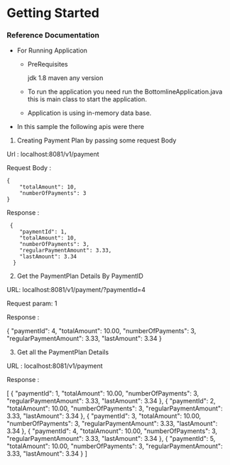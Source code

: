 # Getting Started

### Reference Documentation

* For Running Application 

    * PreRequisites 
       
       jdk 1.8
       maven any version
       
   * To run the application you need run the BottomlineApplication.java this is main class to start the application.
   
   * Application is using in-memory data base.

* In this sample the following apis were there

1)  Creating Payment Plan by passing some request Body

  Url :  localhost:8081/v1/payment

  Request Body : 

    {
    	"totalAmount": 10,
    	"numberOfPayments": 3
    }
  
  Response :   
  
     {
	    "paymentId": 1,
	    "totalAmount": 10,
	    "numberOfPayments": 3,
	    "regularPaymentAmount": 3.33,
	    "lastAmount": 3.34
	  }

 2) Get the PaymentPlan Details By PaymentID
 
   URL: localhost:8081/v1/payment/?paymentId=4
 
   Request param: 1
   
   Response : 
   
   {
    "paymentId": 4,
    "totalAmount": 10.00,
    "numberOfPayments": 3,
    "regularPaymentAmount": 3.33,
    "lastAmount": 3.34
   }
  
 3) Get all the PaymentPlan Details  
 
  URL : localhost:8081/v1/payment
  
  Response :
  
  [
    {
        "paymentId": 1,
        "totalAmount": 10.00,
        "numberOfPayments": 3,
        "regularPaymentAmount": 3.33,
        "lastAmount": 3.34
    },
    {
        "paymentId": 2,
        "totalAmount": 10.00,
        "numberOfPayments": 3,
        "regularPaymentAmount": 3.33,
        "lastAmount": 3.34
    },
    {
        "paymentId": 3,
        "totalAmount": 10.00,
        "numberOfPayments": 3,
        "regularPaymentAmount": 3.33,
        "lastAmount": 3.34
    },
    {
        "paymentId": 4,
        "totalAmount": 10.00,
        "numberOfPayments": 3,
        "regularPaymentAmount": 3.33,
        "lastAmount": 3.34
    },
    {
        "paymentId": 5,
        "totalAmount": 10.00,
        "numberOfPayments": 3,
        "regularPaymentAmount": 3.33,
        "lastAmount": 3.34
    }
]
   
     

